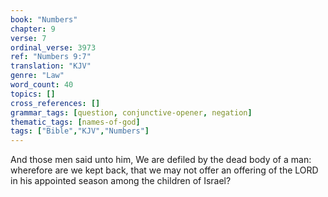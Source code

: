 ```yaml
---
book: "Numbers"
chapter: 9
verse: 7
ordinal_verse: 3973
ref: "Numbers 9:7"
translation: "KJV"
genre: "Law"
word_count: 40
topics: []
cross_references: []
grammar_tags: [question, conjunctive-opener, negation]
thematic_tags: [names-of-god]
tags: ["Bible","KJV","Numbers"]
---
```

And those men said unto him, We are defiled by the dead body of a man: wherefore are we kept back, that we may not offer an offering of the LORD in his appointed season among the children of Israel?
